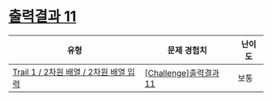 # [출력결과 11](https://www.codetree.ai/trails/complete/curated-cards/challenge-reading-k201531)

|유형|문제 경험치|난이도|
|---|---|---|
|[Trail 1 / 2차원 배열 / 2차원 배열 입력](https://www.codetree.ai/trail-info/novice-low/)|[[Challenge]출력결과 11](https://www.codetree.ai/trails/complete/curated-cards/challenge-reading-k201531/)|보통|

